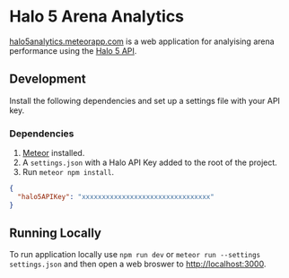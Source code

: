# Halo 5 Arena Analytics

[halo5analytics.meteorapp.com](http://halo5analytics.meteorapp.com/) is a web application for analyising arena performance using the [Halo 5 API](https://developer.haloapi.com/).

## Development

Install the following dependencies and set up a settings file with your API key.

### Dependencies

1. [Meteor](https://www.meteor.com/install) installed.
2. A `settings.json` with a Halo API Key added to the root of the project.
3. Run `meteor npm install`.

```JSON
{
  "halo5APIKey": "xxxxxxxxxxxxxxxxxxxxxxxxxxxxxxxx"
}
```

## Running Locally

To run application locally use `npm run dev` or `meteor run --settings settings.json` and then open a web broswer to [http://localhost:3000](http://localhost:3000).
